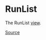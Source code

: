 # RunList

The RunList [view].

[Source]

[view]: ./index.md
[Source]: https://github.com/wq/django-data-wizard/blob/main/packages/wizard/src/views/RunList.js

